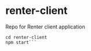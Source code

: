 # renter-client
Repo for Renter client application

```git clone https://github.com/radufarcas10/renter-client.git
cd renter-client
npm start```
